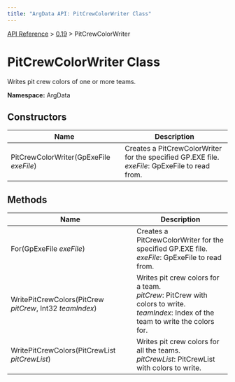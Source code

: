 ```yaml
---
title: "ArgData API: PitCrewColorWriter Class"
---
```


[API Reference](/argdata/api/) &gt; [0.19](/argdata/api/0.19/) &gt; PitCrewColorWriter

# PitCrewColorWriter Class

Writes pit crew colors of one or more teams.

**Namespace:** ArgData

## Constructors

<table class="table table-bordered table-striped ">
<thead>
  <tr>
    <th>Name</th>
    <th>Description</th>
  </tr>
</thead>
<tbody>
  <tr>
    <td>PitCrewColorWriter(GpExeFile <em>exeFile</em>)</td>
    <td>Creates a PitCrewColorWriter for the specified GP.EXE file.<br /><em>exeFile</em>: GpExeFile to read from.<br /></td>
  </tr>
</tbody>
</table>


## Methods

<table class="table table-bordered table-striped ">
<thead>
  <tr>
    <th>Name</th>
    <th>Description</th>
  </tr>
</thead>
<tbody>
  <tr>
    <td>For(GpExeFile <em>exeFile</em>)</td>
    <td>Creates a PitCrewColorWriter for the specified GP.EXE file.<br /><em>exeFile</em>: GpExeFile to read from.<br /></td>
  </tr>
  <tr>
    <td>WritePitCrewColors(PitCrew <em>pitCrew</em>, Int32 <em>teamIndex</em>)</td>
    <td>Writes pit crew colors for a team.<br /><em>pitCrew</em>: PitCrew with colors to write.<br /><em>teamIndex</em>: Index of the team to write the colors for.<br /></td>
  </tr>
  <tr>
    <td>WritePitCrewColors(PitCrewList <em>pitCrewList</em>)</td>
    <td>Writes pit crew colors for all the teams.<br /><em>pitCrewList</em>: PitCrewList with colors to write.<br /></td>
  </tr>
</tbody>
</table>


